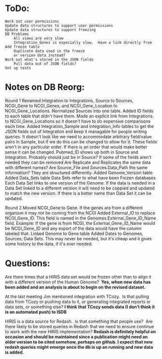 # ToDo:

```
Work out user permissions
Update data structures to support user permissions
Update data structures to support freezing
DB Problems
    All views are very slow
    Integration_Genes is especially slow.  Have a link directly from 
Add freeze table
    Duplicate data used in the freeze
    or version data instead?
Work out what's stored in the JSON fields
    Pull data out of JSON fields?
Set up tests
```

# Notes on DB Reorg:

Round 1
Renamed Integration to Integrations, Source to Sources, NCGI\_Gene to NCGI\_Genes, and NCGI\_Gene\_Location to NCGI\_Gene\_Locations.
Normalized Sources into one table.
Added ID fields to each table that didn't have them.
Made an explicit link from Integrations to NCGI\_Gene\_Locations so it doesn't have to do expensive comparisons each time.
Added Integration\_Sample and Integration\_Info tables to get the JSON fields out of Integration and keep it managable for people writing queries.
 It doesn't look like we need to accommodate arbitrary field/value pairs in Sample, but if we do this can be changed to allow for it.
 These fields aren't in any particular order. If there is an order that would make better sense it can be changed.
 Pubmed\_ID shows up both in Source and Integration. Probably should just be in Source?
 If some of the fields aren't needed they can be removed
 Are Replicate and Replicates the same data with different names?
 Are Source\_File and Sources.Data\_Path the same information? They are structured differently.
Added Genome\_Version table
Added Data\_Sets table
 Data Sets refer to what have been Frozen databases
 Each Data Set links to one version of the Genome. If the data is needed in a Data Set linked to a different version it will need to be coppied and updated to match the new version.
 If there is a better name than Data Set it can be updated.

Round 2
Moved NCGI_Gene to Gene.  If the genes are from a different organism it may not be coming from the NCGI
    Added External_ID to replace NCGI_Gene_ID.  This field is named in the Genomes.External_Gene_ID_Name field.
        Example: If the gene is from NCGI, the External_Gene_ID_Name would be NCGI_Gene_ID and any export of the data would have the column labeled that.
Linked Genome to Gene table
Added Dates to Genomes, Sources, Data Sets.  This may never be needed, but it's cheap and it gives some history to the data, if it's ever needed.

# Questions:

Are there times that a HIRIS data set would be frozen other than to align it with a different version of the Human Genome? 
**Yes, when new data has been added and an analysis is about to begin on the revised dataset.**

At the last meeting Jim mentioned integration with TCozy.  Is that pulling data from TCozy or pushing data to it, or generating integrated reports or data sets, or something else?
**I think that TCozy sends data (I don’t think it is an automated push) to ISDB**

HIRIS is a data source for Redash.  Is that something that people use?  Are there likely to be stored queries in Redash that we need to ensure continue to work with the new HIRIS implementation?
**Redash is definitely helpful on occasion and should be maintained since a publication might need an older version to be cited somehow, perhaps on github. I expect that new redash queries might emerge once the db is up an running and new data is added.**
